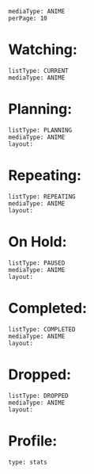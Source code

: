 ```anilist-search
mediaType: ANIME
perPage: 10
```
# Watching:
```anilist
listType: CURRENT
mediaType: ANIME

```

# Planning:
```anilist
listType: PLANNING
mediaType: ANIME
layout: 
```

# Repeating:
```anilist
listType: REPEATING
mediaType: ANIME
layout: 
```

# On Hold:
```anilist
listType: PAUSED
mediaType: ANIME
layout: 
```

# Completed:
```anilist
listType: COMPLETED
mediaType: ANIME
layout: 
```

# Dropped:
```anilist
listType: DROPPED
mediaType: ANIME
layout: 
```

# Profile:
```anilist
type: stats
```
